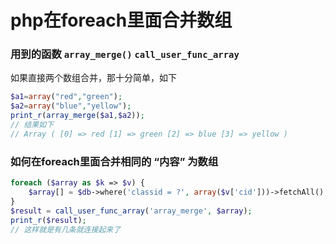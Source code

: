 # php在foreach里面合并数组

<!--more-->

### 用到的函数 `array_merge()` `call_user_func_array`

如果直接两个数组合并，那十分简单，如下

```php
$a1=array("red","green");
$a2=array("blue","yellow");
print_r(array_merge($a1,$a2));
// 结果如下
// Array ( [0] => red [1] => green [2] => blue [3] => yellow )
```

### 如何在foreach里面合并相同的 “内容” 为数组

```php
foreach ($array as $k => $v) {
	$array[] = $db->where('classid = ?', array($v['cid']))->fetchAll();
}
$result = call_user_func_array('array_merge', $array);
print_r($result);
// 这样就是有几条就连接起来了
```
